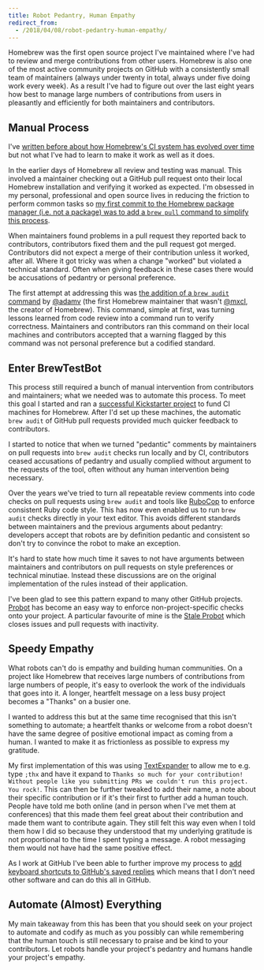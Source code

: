 ```yaml
---
title: Robot Pedantry, Human Empathy
redirect_from:
  - /2018/04/08/robot-pedantry-human-empathy/
---
```


Homebrew was the first open source project I've maintained where I've had to review and merge contributions from other users. Homebrew is also one of the most active community projects on GitHub with a consistently small team of maintainers (always under twenty in total, always under five doing work every week). As a result I've had to figure out over the last eight years how best to manage large numbers of contributions from users in pleasantly and efficiently for both maintainers and contributors.

## Manual Process

I've [written before about how Homebrew's CI system has evolved over time](/2017/09/29/homebrew-ci-evolution/) but not what I've had to learn to make it work as well as it does.

In the earlier days of Homebrew all review and testing was manual. This involved a maintainer checking out a GitHub pull request onto their local Homebrew installation and verifying it worked as expected. I'm obsessed in my personal, professional and open source lives in reducing the friction to perform common tasks so [my first commit to the Homebrew package manager (i.e. not a package) was to add a `brew pull` command to simplify this process](https://github.com/Homebrew/brew/commit/7933bd4e657ee82207914683d0e689c48465d83a).

When maintainers found problems in a pull request they reported back to contributors, contributors fixed them and the pull request got merged. Contributors did not expect a merge of their contribution unless it worked, after all. Where it got tricky was when a change "worked" but violated a technical standard. Often when giving feedback in these cases there would be accusations of pedantry or personal preference.

The first attempt at addressing this was [the addition of a `brew audit` command](https://github.com/Homebrew/brew/commit/c51d74a2e36b9ca339a2b4ebd83c1c000e6f058b) by [@adamv](https://github.com/adamv) (the first Homebrew maintainer that wasn't [@mxcl](https://github.com/adamv), the creator of Homebrew). This command, simple at first, was turning lessons learned from code review into a command run to verify correctness. Maintainers and contributors ran this command on their local machines and contributors accepted that a warning flagged by this command was not personal preference but a codified standard.

## Enter BrewTestBot

This process still required a bunch of manual intervention from contributors and maintainers; what we needed was to automate this process. To meet this goal I started and ran a [successful Kickstarter project](https://www.kickstarter.com/projects/homebrew/brew-test-bot) to fund CI machines for Homebrew. After I'd set up these machines, the automatic `brew audit` of GitHub pull requests provided much quicker feedback to contributors.

I started to notice that when we turned "pedantic" comments by maintainers on pull requests into `brew audit` checks run locally and by CI, contributors ceased accusations of pedantry and usually complied without argument to the requests of the tool, often without any human intervention being necessary.

Over the years we've tried to turn all repeatable review comments into code checks on pull requests using `brew audit` and tools like [RuboCop](https://github.com/rubocop-hq/rubocop) to enforce consistent Ruby code style. This has now even enabled us to run `brew audit` checks directly in your text editor. This avoids different standards between maintainers and the previous arguments about pedantry: developers accept that robots are by definition pedantic and consistent so don't try to convince the robot to make an exception.

It's hard to state how much time it saves to not have arguments between maintainers and contributors on pull requests on style preferences or technical minutiae. Instead these discussions are on the original implementation of the rules instead of their application.

I've been glad to see this pattern expand to many other GitHub projects. [Probot](https://probot.github.io) has become an easy way to enforce non-project-specific checks onto your project. A particular favourite of mine is the [Stale Probot](https://probot.github.io/apps/stale/) which closes issues and pull requests with inactivity.

## Speedy Empathy

What robots can't do is empathy and building human communities. On a project like Homebrew that receives large numbers of contributions from large numbers of people, it's easy to overlook the work of the individuals that goes into it. A longer, heartfelt message on a less busy project becomes a "Thanks" on a busier one.

I wanted to address this but at the same time recognised that this isn't something to automate; a heartfelt thanks or welcome from a robot doesn't have the same degree of positive emotional impact as coming from a human. I wanted to make it as frictionless as possible to express my gratitude.

My first implementation of this was using [TextExpander](https://textexpander.com/) to allow me to e.g. type `;thx` and have it expand to `Thanks so much for your contribution! Without people like you submitting PRs we couldn't run this project. You rock!`. This can then be further tweaked to add their name, a note about their specific contribution or if it's their first to further add a human touch. People have told me both online (and in person when I've met them at conferences) that this made them feel great about their contribution and made them want to contribute again. They still felt this way even when I told them how I did so because they understood that my underlying gratitude is not proportional to the time I spent typing a message. A robot messaging them would not have had the same positive effect.

As I work at GitHub I've been able to further improve my process to [add keyboard shortcuts to GitHub's saved replies](https://blog.github.com/2018-03-02-saved-replies-keyboard-shortcuts/) which means that I don't need other software and can do this all in GitHub.

## Automate (Almost) Everything

My main takeaway from this has been that you should seek on your project to automate and codify as much as you possibly can while remembering that the human touch is still necessary to praise and be kind to your contributors. Let robots handle your project's pedantry and humans handle your project's empathy.
